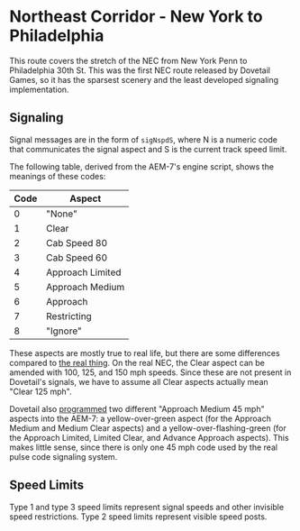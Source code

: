 # Northeast Corridor - New York to Philadelphia

This route covers the stretch of the NEC from New York Penn to Philadelphia 30th St. This was the first NEC route released by Dovetail Games, so it has the sparsest scenery and the least developed signaling implementation.

## Signaling

Signal messages are in the form of `sigNspdS`, where N is a numeric code that communicates the signal aspect and S is the current track speed limit.

The following table, derived from the AEM-7's engine script, shows the meanings of these codes:

| Code | Aspect |
| --- | --- |
| 0 | "None" |
| 1 | Clear |
| 2 | Cab Speed 80 |
| 3 | Cab Speed 60 |
| 4 | Approach Limited |
| 5 | Approach Medium |
| 6 | Approach |
| 7 | Restricting |
| 8 | "Ignore" |

These aspects are mostly true to real life, but there are some differences compared to [the real thing](https://en.wikipedia.org/wiki/Pulse_code_cab_signaling). On the real NEC, the Clear aspect can be amended with 100, 125, and 150 mph speeds. Since these are not present in Dovetail's signals, we have to assume all Clear aspects actually mean "Clear 125 mph".

Dovetail also [programmed](https://steamcdn-a.akamaihd.net/steam/apps/65232/manuals/Northeast_Corridor_Signal_Guide.pdf) two different "Approach Medium 45 mph" aspects into the AEM-7: a yellow-over-green aspect (for the Approach Medium and Medium Clear aspects) and a yellow-over-flashing-green (for the Approach Limited, Limited Clear, and Advance Approach aspects). This makes little sense, since there is only one 45 mph code used by the real pulse code signaling system.

## Speed Limits

Type 1 and type 3 speed limits represent signal speeds and other invisible speed restrictions. Type 2 speed limits represent visible speed posts.